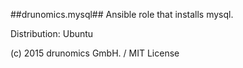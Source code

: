 ##drunomics.mysql##
Ansible role that installs mysql.


Distribution: Ubuntu

(c) 2015 drunomics GmbH. /  MIT License
